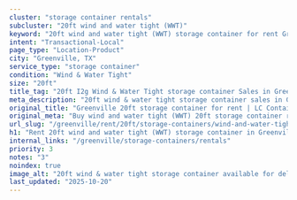 ```yaml
---
cluster: "storage container rentals"
subcluster: "20ft wind and water tight (WWT)"
keyword: "20ft wind and water tight (WWT) storage container for rent Greenville, TX"
intent: "Transactional-Local"
page_type: "Location-Product"
city: "Greenville, TX"
service_type: "storage container"
condition: "Wind & Water Tight"
size: "20ft"
title_tag: "20ft I2g Wind & Water Tight storage container Sales in Greenville | LC Container"
meta_description: "20ft wind & water tight storage container sales in Greenville. Fast delivery, competitive pricing. Serving storage containers area. Quote ID: 73Q. Call (214) 524-4168 for your free quote today."
original_title: "Greenville 20ft storage container for rent | LC Container"
original_meta: "Buy wind and water tight (WWT) 20ft storage container rent with local delivery in Greenville, TX. LC Container — local Since 2003. Request a fast quote today."
url_slug: "/greenville/rent/20ft/storage-containers/wind-and-water-tight-wwt"
h1: "Rent 20ft wind and water tight (WWT) storage container in Greenville"
internal_links: "/greenville/storage-containers/rentals"
priority: 3
notes: "3"
noindex: true
image_alt: "20ft wind & water tight storage container available for delivery in Greenville"
last_updated: "2025-10-20"
---
```


<!-- TODO: Add unique city/inventory copy, images, and internal links here. -->
